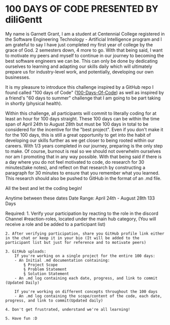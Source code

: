 # 100 DAYS OF CODE PRESENTED BY diliGentt

My name is Garnett Grant, I am a student at Centennial College registered in the Software Engineering Technology - Artificial Intelligence program and I am grateful to say I have just completed my first year of college by the grace of God. 2 semesters down, 4 more to go. With that being said, I want to motivate my peers and myself to continue in our journey to becoming the best software engineers we can be. This can only be done by dedicating ourselves to learning and adapting our skills daily which will ultimately prepare us for industry-level work, and potentially, developing our own businesses. 

It is my pleasure to introduce this challenge inspired by a GitHub repo I found called "100 days of Code" (<a href="https://github.com/kallaway/100-days-of-code">100-Days-Of-Code</a>) as well as inspired by a friend's "60 days to summer" challenge that I am going to be part taking in shortly (physical health).

Within this challenge, all participants will commit to literally coding for at least an hour for 100 days straight. These 100 days can be within the time span of April 24th to August 28th but must be 100 days  in total to be considered for the incentive for the "best project". Even if you don't make it for the 100 days, this is still a great opportunity to get into the habit of developing our skills further as we get closer to being rooted within our careers. With 1/3 years completed in our journey, preparing is the only step to make. Of course, burnout is real so we should not overwhelm ourselves nor am I promoting that in any way possible. With that being said if there is a day where you do not feel motivated to code, do research for 30 minutes(take notes), and reflect on that research by constructing a paragraph for 30 minutes to ensure that you remember what you learned. This research should also be pushed to GitHub in the format of an .md file.


All the best and let the coding begin!


Anytime between these dates
Date Range: April 24th - August 28th 
                      133 Days
                      

Required:
	1. Verify your participation by reacting to the role in the discord Channel #reaction-roles, located under the main hub category,
	(You will receive a role and be added to a participant list)
	
	2. After verifying participation, share you GitHub profile link either in the chat or keep it in your bio (It will be added to the participant list but just for reference and to motivate peers)

	3. GitHub uploads:
		If you're working on a single project for the entire 100 days:
		- An Initial .md documentation containing: 
			§ Project Scope
			§ Problem Statement
			§ Solution Statement
		- An .md log containing each date, progress, and link to commit (Updated Daily)
		
		If you're working on different concepts throughout the 100 days
		- An .md log containing the scope/content of the code, each date, progress, and link to commit(Updated daily)
		
	4. Don't get frustrated, understand we're all learning!
	
	5. Have fun :D
